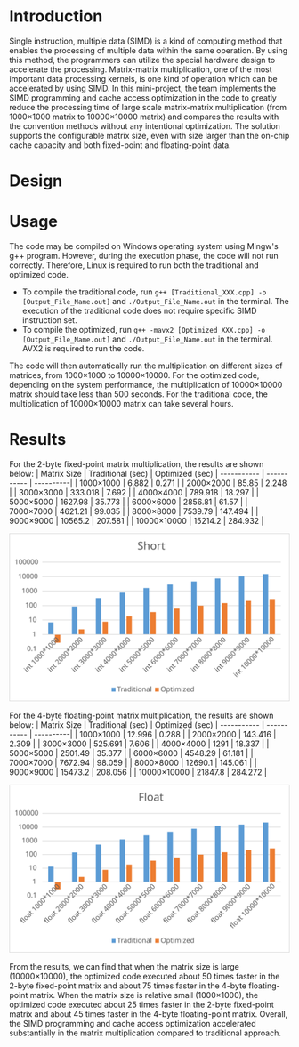 # Introduction
Single instruction, multiple data (SIMD) is a kind of computing method that enables the processing of multiple data within the same operation. By using this method, the programmers can utilize the special hardware design to accelerate the processing. Matrix-matrix multiplication, one of the most important data processing kernels, is one kind of operation which can be accelerated by using SIMD. In this mini-project, the team implements the SIMD programming and cache access optimization in the code to greatly reduce the processing time of large scale matrix-matrix multiplication (from 1000×1000 matrix to 10000×10000 matrix) and compares the results with the convention methods without any intentional optimization. The solution supports the configurable matrix size, even with size larger than the on-chip cache capacity and both fixed-point and floating-point data. 

# Design





# Usage
The code may be compiled on Windows operating system using Mingw's g++ program. However, during the execution phase, the code will not run correctly. Therefore, Linux is required to run both the traditional and optimized code. 
- To compile the traditional code, run
`g++ [Traditional_XXX.cpp] -o [Output_File_Name.out]` and `./Output_File_Name.out` in the terminal. The execution of the traditional code does not require specific SIMD instruction set.
- To compile the optimized, run `g++ -mavx2 [Optimized_XXX.cpp] -o [Output_File_Name.out]` and `./Output_File_Name.out` in the terminal. AVX2 is required to run the code.

The code will then automatically run the multiplication on different sizes of matrices, from 1000×1000 to 10000×10000. For the optimized code, depending on the system performance, the multiplication of 10000×10000 matrix should take less than 500 seconds. For the traditional code, the multiplication of 10000×10000 matrix can take several hours.

# Results
For the 2-byte fixed-point matrix multiplication, the results are shown below:
| Matrix Size | Traditional (sec) | Optimized (sec)
| ----------- | ----------- | ----------|
| 1000×1000 | 6.882 | 0.271 |
| 2000×2000 | 85.85 | 2.248 |
| 3000×3000 | 333.018 | 7.692 |
| 4000×4000 | 789.918 | 18.297 |
| 5000×5000 | 1627.98 | 35.773 |
| 6000×6000 | 2856.81 | 61.57 |
| 7000×7000 | 4621.21 | 99.035 |
| 8000×8000 | 7539.79 | 147.494 |
| 9000×9000 | 10565.2 | 207.581 |
| 10000×10000 | 15214.2 | 284.932 |

![2-byte results](./short.svg)

For the 4-byte floating-point matrix multiplication, the results are shown below:
| Matrix Size | Traditional (sec) | Optimized (sec)
| ----------- | ----------- | ----------|
| 1000×1000 | 12.996 | 0.288 |
| 2000×2000 | 143.416 | 2.309 |
| 3000×3000 | 525.691 | 7.606 |
| 4000×4000 | 1291 | 18.337 |
| 5000×5000 | 2501.49 | 35.377 |
| 6000×6000 | 4548.29 | 61.181 |
| 7000×7000 | 7672.94 | 98.059 |
| 8000×8000 | 12690.1 | 145.061 |
| 9000×9000 | 15473.2 | 208.056 |
| 10000×10000 | 21847.8 | 284.272 |

![2-byte results](./float.svg)

From the results, we can find that when the matrix size is large (10000×10000), the optimized code executed about 50 times faster in the 2-byte fixed-point matrix and about 75 times faster in the 4-byte floating-point matrix. When the matrix size is relative small (1000×1000), the optimized code executed about 25 times faster in the 2-byte fixed-point matrix and about 45 times faster in the 4-byte floating-point matrix. Overall, the SIMD programming and cache access optimization accelerated substantially in the matrix multiplication compared to traditional approach.
